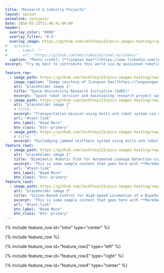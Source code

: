 ```yaml
---
title: "Research & Industry Projects"
layout: splash
permalink: /project/
date: 2016-03-23T11:48:41-04:00
header:
  overlay_color: "#000"
  overlay_filter: "0.5"
  overlay_image: https://github.com/JackTony123/picx-images-hosting/raw/master/new_v2.7snf91u0kl.webp
#   actions:
#     - label: ""
#       url: "https://github.com/mmistakes/minimal-mistakes/"
  caption: "Photo credit: [**Longsen Gao**](https://www.linkedin.com/in/longsen-g-5633b9101/)"
excerpt: "Try my best to contribute this world via my passioned robotics."

feature_row:
  - image_path: https://github.com/JackTony123/picx-images-hosting/raw/master/suri.70ahwvrlmu.webp
    image_caption: "Image courtesy of [Longsen Gao](https://longsengao.com/)"
    alt: "placeholder image 1"
    title: "Space Univversity Research Initiative (SURI)"
    excerpt: "Space robot servicer and maintaining research project sponsored by AFRL. Collaboration with CMU, TAMU, Northrop Grumman Corporation."
  - image_path: https://github.com/JackTony123/picx-images-hosting/raw/master/trans.7pi5i585u.gif
    alt: "placeholder image 2"
    # title: "              "
    excerpt: "Transportation mission using multi-arm robot system via dencentralized adaptive control."
    url: "#test-link"
    btn_label: "Read More"
    btn_class: "btn--primary"
  - image_path: https://github.com/JackTony123/picx-images-hosting/raw/master/RAL_Final_V2_x264-(1).1sf94ygqf0.gif
    # title: "        "
    excerpt: "Dislodging jammed stiffness system using multi-arm robot system via decentralized adaptive control."
feature_row2:
  - image_path: https://github.com/JackTony123/picx-images-hosting/raw/master/fish_demo_undergraduate.4ckvdgb8od.gif
    alt: "placeholder image 2"
    title: "Biomimetic Robotic Fish for Automated Leakage Detection via Computer Vision"
    excerpt: 'This is some sample content that goes here with **Markdown** formatting. Right aligned with `type="right"`'
    url: "#test-link"
    btn_label: "Read More"
    btn_class: "btn--primary"
feature_row3:
  - image_path: https://github.com/JackTony123/picx-images-hosting/raw/master/bipedal_robot.4jo38w5wkh.gif
    alt: "placeholder image 3"
    title: "Vision-Based Control for High-Speed Locomotion of a Bipedal Robot"
    excerpt: 'This is some sample content that goes here with **Markdown** formatting. Left aligned with `type="left"`'
    url: "#test-link"
    btn_label: "Read More"
    btn_class: "btn--primary"
---
```


{% include feature_row id="intro" type="center" %}

{% include feature_row %}

{% include feature_row id="feature_row2" type="left" %}

{% include feature_row id="feature_row3" type="right" %}

{% include feature_row id="feature_row4" type="center" %}

